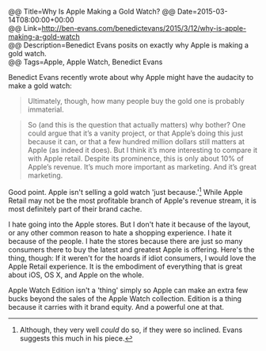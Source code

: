 @@ Title=Why Is Apple Making a Gold Watch? 
@@ Date=2015-03-14T08:00:00+00:00  
@@ Link=http://ben-evans.com/benedictevans/2015/3/12/why-is-apple-making-a-gold-watch  
@@ Description=Benedict Evans posits on exactly why Apple is making a gold watch.    
@@ Tags=Apple, Apple Watch, Benedict Evans    

Benedict Evans recently wrote about why Apple might have the audacity to make a gold watch:
>Ultimately, though, how many people buy the gold one is probably immaterial. 

>So (and this is the question that actually matters) why bother? One could argue that it’s a vanity project, or that Apple’s doing this just because it can, or that a few hundred million dollars still matters at Apple (as indeed it does). But I think it’s more interesting to compare it with Apple retail. Despite its prominence, this is only about 10% of Apple’s revenue. It’s much more important as marketing. And it’s great marketing. 

Good point. Apple isn't selling a gold watch 'just because.'[^al] While Apple Retail may not be the most profitable branch of Apple's revenue stream, it is most definitely part of their brand cache. 

I hate going into the Apple stores. But I don't hate it because of the layout, or any other common reason to hate a shopping experience. I hate it because of the people. I hate the stores because there are just so many consumers there to buy the latest and greatest Apple is offering. Here's the thing, though: If it weren't for the hoards if idiot consumers, I would love the Apple Retail experience. It is the embodiment of everything that is great about iOS, OS X, and Apple on the whole. 

Apple Watch Edition isn't a 'thing' simply so Apple can make an extra few bucks beyond the sales of the Apple Watch collection. Edition is a thing because it carries with it brand equity. And a powerful one at that.

[^al]: Although, they very well *could* do so, if they were so inclined. Evans suggests this much in his piece.